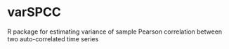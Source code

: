 # varSPCC
R package for estimating variance of sample Pearson correlation between two auto-correlated time series
